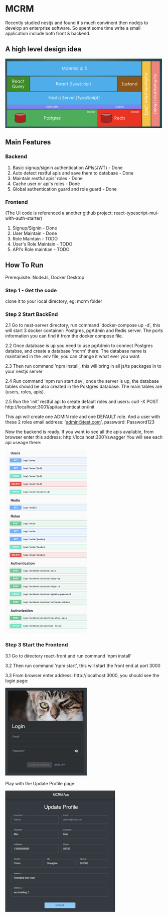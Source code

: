 # MCRM 
Recently studied nestjs and found it's much convinent then nodejs to develop an enterprise software.
So spent some time write a small application include both front & backend.

## A high level design idea
<img src="https://github.com/michael-hll/mcrm/blob/main/design/High%20Level%20Design.png" alt="drawing" width="500"/>

## Main Features
### Backend
1. Basic signup/signin authentication APIs(JWT) - Done
2. Auto detect restful apis and save them to database - Done
3. Maintain restful apis' roles - Done
4. Cache user or api's roles - Done
5. Global authentication guard and role guard - Done

### Frontend
(The UI code is referenced a another github project: react-typescript-mui-with-auth-starter)
1. Signup/Signin - Done
2. User Maintain - Done
3. Role Maintain - TODO
4. User's Role Maintain - TODO
5. API's Role maintian - TODO

## How To Run
Prerequisite: NodeJs, Docker Desktop

### Step 1 - Get the code
clone it to your local directory, eg: mcrm folder
### Step 2 Start BackEnd
2.1 Go to nest-server directory, run command 'docker-compose up -d', 
this will start 3 docker container: Postgres, pgAdmin and Redis server. 
The ports information you can find it from the docker compose file.

2.2 Once database is up you need to use pgAdmin to connect Postgres databse,
and create a database 'mcrm' there. The database name is maintained in the .env 
file, you can change it what ever you want.

2.3 Then run command 'npm install', this will bring in all js/ts packages in to your
nestjs server

2.4 Run command 'npm run start:dev', once the server is up, the database tables should
be also created in the Postgres database. The main tables are (users, roles, apis).

2.5 Run the 'init' restful api to create default roles and users:
curl -X POST http://localhost:3001/api/authentication/init

This api will create one ADMIN role and one DEFAULT role. And a user with these 2 roles 
email address: 'admin@test.com', password: Password123

Now the backend is ready. If you want to see all the apis available, from
browser enter this address: http://localhost:3001/swagger
You will see each api useage there:

<img src="https://github.com/michael-hll/mcrm/blob/main/design/backend-apis.png" alt="drawing" width="260"/>

### Step 3 Start the Frontend
3.1 Go to directory react-front and run command 'npm install'

3.2 Then run command 'npm start', this will start the front end at port 3000

3.3 From browser enter address: http://localhost:3000, you should see the login page:

<img src="https://github.com/michael-hll/mcrm/blob/main/design/login.png" alt="drawing" width="260"/>

Play with the Update Profile page:

<img src="https://github.com/michael-hll/mcrm/blob/main/design/UpdateProfile.jpg" alt="drawing" width="350"/>

